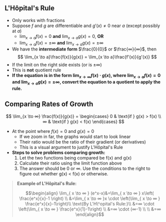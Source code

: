 ## L'Hôpital's Rule
- Only works with fractions
- Suppose $f$ and $g$ are differentiable and $g'(x) ≠ 0$ near $a$ (except possibly at $a$)
	- $\displaystyle\lim_{x \to a}f(x) = 0$ **and** $\displaystyle\lim_{x \to a}g(x) = 0$, **OR**
	- $\displaystyle\lim_{x \to a}f(x) = ±∞$ **and** $\displaystyle\lim_{x \to a}g(x) = ±∞$
- We have the **intermediate form** $\frac{0}{0}$ or $\frac{∞}{∞}$, then
$$
\lim_{x \to a}\frac{f(x)}{g(x)} = \lim_{x \to a}\frac{f'(x)}{g'(x)}
$$
- If the limit on the right side exists (or is $±∞$)
- This is **not** quotient rule
- **If the equation is in the form $\displaystyle\lim_{ x \to ∞ }f(x)\cdot g(x)$, where $\displaystyle\lim_{x \to a} f(x) = 0$ and $\displaystyle\lim_{x \to a} g(x) = ± ∞$, convert the equation to a quotient to apply the rule.**
## Comparing Rates of Growth
$$
\lim_{x \to ∞} \frac{f(x)}{g(x)} =
\begin{cases}
0 & \text{if } g(x) > f(x) \\
∞ & \text{if } g(x) < f(x)
\end{cases}
$$
- At the point where $f(x) = 0$ and $g(x) = 0$
	- If we zoom in far, the graphs would start to look linear
	- Their ratio would be the ratio of their gradient (or derivatives)
	- This is a visual argument to justify L'Hôpital's Rule
- **Steps to solve problems comparing growth:**
	1. Let the two functions being compared be f(x) and g(x)
	2. Calculate their ratio using the limit function above
	3. The answer should be $0$ or $∞$. Use the conditions to the right to figure out whether g(x) < f(x) or otherwise.

> **Example of L'Hôpital's Rule:** 
> 
> $$\begin{align}
\lim_{ x \to ∞ } (e^x-x)&=\lim_{ x \to ∞ } x\left( \frac{e^x}{x}-1 \right) \\
&=\lim_{ x \to ∞ }x \cdot \left(\lim_{ x \to ∞ } \frac{e^x}{x}-1\right)\\
\text{By L'H\^opital's Rule:}\\
&=∞ \cdot \left(\lim_{ x \to ∞ } \frac{e^x}{1}-1\right) \\
&=∞ \cdot (∞-1) \\ \\
&=∞
\end{align}$$